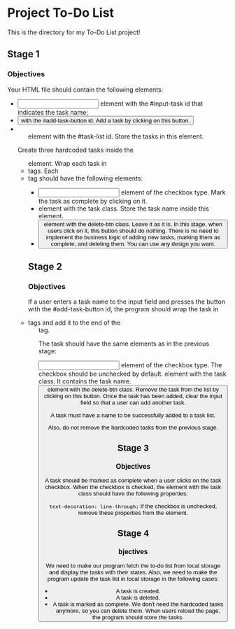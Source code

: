 # Project To-Do List
This is the directory for my To-Do List project!

## Stage 1
### Objectives
Your HTML file should contain the following elements:

* <input> element with the #input-task id that indicates the task name;
* <button> with the #add-task-button id. Add a task by clicking on this button.
* <ul> element with the #task-list id. Store the tasks in this element.
Create three hardcoded tasks inside the <ul> element. Wrap each task in <li> tags. Each <li> tag should have the following elements:

* <input> element of the checkbox type. Mark the task as complete by clicking on it.
* <span> element with the task class. Store the task name inside this element.
* <button> element with the delete-btn class. Leave it as it is. In this stage, when users click on it, this button should do nothing.
There is no need to implement the business logic of adding new tasks, marking them as complete, and deleting them. You can use any design you want.

  
## Stage 2
### Objectives
If a user enters a task name to the input field and presses the button with the #add-task-button id, the program should wrap the task in <li> tags and add it to the end of the <ul> tag.

The task should have the same elements as in the previous stage:

<input> element of the checkbox type. The checkbox should be unchecked by default.
<span> element with the task class. It contains the task name.
<button> element with the delete-btn class. Remove the task from the list by clicking on this button.
Once the task has been added, clear the input field so that a user can add another task.

A task must have a name to be successfully added to a task list.

Also, do not remove the hardcoded tasks from the previous stage.

  
## Stage 3
### Objectives
A task should be marked as complete when a user clicks on the task checkbox. When the checkbox is checked, the <span> element with the task class should have the following properties:

`text-decoration: line-through;`
If the checkbox is unchecked, remove these properties from the <span> element.

  
## Stage 4
### bjectives
We need to make our program fetch the to-do list from local storage and display the tasks with their states. Also, we need to make the program update the task list in local storage in the following cases:

* A task is created.
* A task is deleted.
* A task is marked as complete.
We don't need the hardcoded tasks anymore, so you can delete them. When users reload the page, the program should store the tasks.
